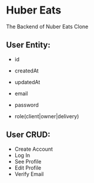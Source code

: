  # Huber Eats

The Backend of Nuber Eats Clone

## User Entity:
- id
- createdAt
- updatedAt

- email
- password
- role(client|owner|delivery) <!-- role : 배고픈 사람 | owner: 주방장 | delivery : 배달원 -->

## User CRUD:
- Create Account
- Log In
- See Profile
- Edit Profile
- Verify Email